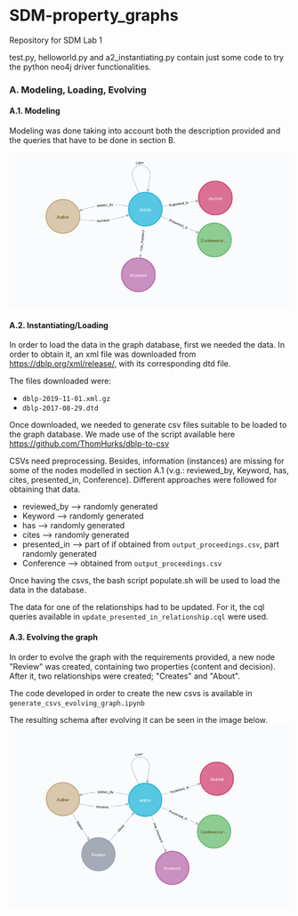 # SDM-property_graphs
Repository for SDM Lab 1

test.py, helloworld.py and a2_instantiating.py contain just some code to try the python neo4j driver functionalities.

### A. Modeling, Loading, Evolving

#### A.1. Modeling
Modeling was done taking into account both the description provided and the queries that have to be done in section B.

![Schema](schema.png)

#### A.2. Instantiating/Loading

In order to load the data in the graph database, first we needed the data. In order to obtain it, an xml file was downloaded from https://dblp.org/xml/release/, with its corresponding dtd file.

The files downloaded were:
- `dblp-2019-11-01.xml.gz` 
- `dblp-2017-08-29.dtd`

Once downloaded, we needed to generate csv files suitable to be loaded to the graph database. We made use of the script available here https://github.com/ThomHurks/dblp-to-csv

CSVs need preprocessing. Besides, information (instances) are missing for some of the nodes modelled in section A.1 (v.g.: reviewed_by, Keyword, has, cites, presented_in, Conference). Different approaches were followed for obtaining that data.
- reviewed_by --> randomly generated
- Keyword --> randomly generated
- has --> randomly generated
- cites --> randomly generated
- presented_in --> part of if obtained from `output_proceedings.csv`, part randomly generated
- Conference --> obtained from `output_proceedings.csv`

Once having the csvs, the bash script populate.sh will be used to load the data in the database.

The data for one of the relationships had to be updated. For it, the cql queries available in `update_presented_in_relationship.cql` were used.

#### A.3. Evolving the graph

In order to evolve the graph with the requirements provided, a new node "Review" was created, containing two properties (content and decision). After it, two relationships were created; "Creates" and "About".

The code developed in order to create the new csvs is available in `generate_csvs_evolving_graph.ipynb`

The resulting schema after evolving it can be seen in the image below.
![Evolved Schema](schema_evolved.png)